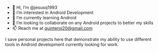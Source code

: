 - 👋 Hi, I’m @jesusq1993
- 👀 I’m interested in Android Development
- 🌱 I’m currently learning Android
- 💞️ I’m looking to collaborate on any Android projects to better my skills
- 📫 Reach me at quinteroj20@gmail.com


I save personal projects here that demonstrate my ability to use different tools in Android development currently looking for work.

